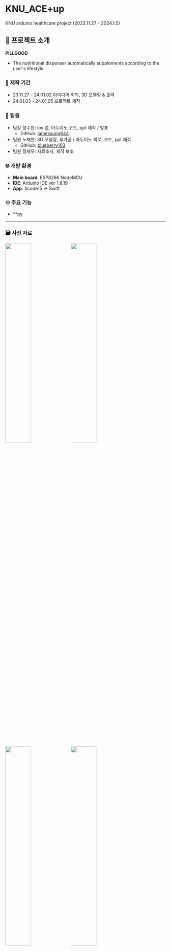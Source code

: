   # KNU_ACE+up
KNU arduino healthcare project (2023.11.27 - 2024.1.5)


## 📑 프로젝트 소개 
**PILLGOOD**
- The nutiritional dispenser automatically supplements according to the user's lifestyle.


### 📅 제작 기간
- 23.11.27 - 24.01.02 아이디어 회의, 3D 모델링 & 출력
- 24.01.03 - 24.01.05 프로젝트 제작


### 🔗 팀원 
- 팀장 성수한: ios 앱, 아두이노 코드, ppt 제작 / 발표
  + GitHub: [jamessung644](https://github.com/jamessung644, "google link")
- 팀원 노재현: 3D 모델링, 후가공 / 아두이노 회로, 코드, ppt 제작
  + GitHub: [blueberry103](https://github.com/blueberry103, "google link")
- 팀원 정재우: 자료조사, 제작 보조


### 🌐 개발 환경
- **Main board**: ESP8266 NodeMCU
- **IDE**: Arduino IDE ver 1.8.19
- **App**: Xcode15 -> Swift


### ♾️ 주요 기능
- **py



- - - 

### 🗃️ 사진 자료

<p align="left" width="100%">
    <img width="40%" src="https://github.com/blueberry103/KNU_ACE-up/assets/155829897/df492488-a349-47ec-8afa-3ffda04c3d23"> 
    <img width="40%" src="https://github.com/blueberry103/KNU_ACE-up/assets/155829897/bb0a8c56-604e-465a-9b34-2c7dea0f9485"> 
</p>
<p align="left" width="80%">
    <img width="40%" src="https://github.com/blueberry103/KNU_ACE-up/assets/155829897/11093e5d-db02-424b-ada3-ac9507fb4959"> 
    <img width="40%" src="https://github.com/blueberry103/KNU_ACE-up/assets/155829897/8f947f95-fb9c-49e0-baec-d78c038bd839"> 
</p>

### 🎬 영상 자료
**Button Test**

https://github.com/blueberry103/KNU_ACE-up/assets/155829897/c90e8775-5150-4d7b-b359-40e150f48c0e

**Button Demonstration**

https://github.com/blueberry103/KNU_ACE-up/assets/155829897/db211b72-e06b-4d59-ad4d-97dc57b8dd1c

**App Demonstration**

https://github.com/blueberry103/KNU_ACE-up/assets/155829897/d07096c2-1ada-449c-9fc5-c1a816eda8a6

**Setting the time with APP and the pill spills**

https://github.com/blueberry103/KNU_ACE-up/assets/155829897/102da755-b50c-4a29-a90f-509241b018d9


### 📑 기타
<p align="left" width="100%">
    <img width="25%" src="https://github.com/blueberry103/KNU_ACE-up/assets/155829897/10da608a-5190-4051-907f-dd358a768872"> 
    <img width="25%" src="https://github.com/blueberry103/KNU_ACE-up/assets/155829897/0fd62361-7398-4204-a279-293ac789bacd"> 
    <img width="25%" src="https://github.com/blueberry103/KNU_ACE-up/assets/155829897/2a386ce9-2d6e-41fa-83d0-7414891f04b3"> 
</p>



